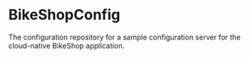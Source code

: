 # BikeShopConfig
The configuration repository for a sample configuration server for the cloud-native BikeShop application.
